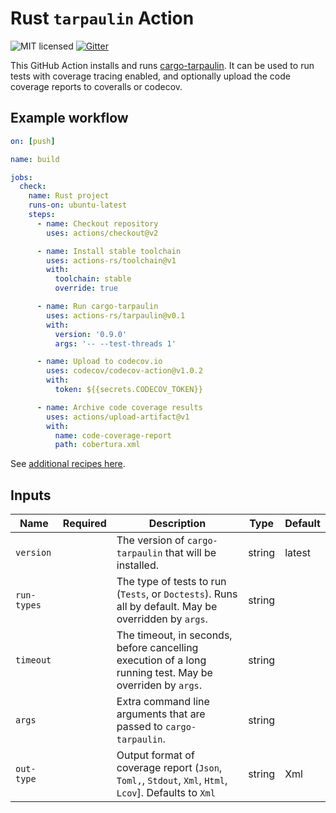 # Rust `tarpaulin` Action

![MIT licensed](https://img.shields.io/badge/license-MIT-blue.svg)
[![Gitter](https://badges.gitter.im/actions-rs/community.svg)](https://gitter.im/actions-rs/community)

This GitHub Action installs and runs [cargo-tarpaulin](https://github.com/xd009642/tarpaulin).
It can be used to run tests with coverage tracing enabled, and optionally upload the code coverage reports to coveralls or codecov.

## Example workflow

```yaml
on: [push]

name: build

jobs:
  check:
    name: Rust project
    runs-on: ubuntu-latest
    steps:
      - name: Checkout repository
        uses: actions/checkout@v2

      - name: Install stable toolchain
        uses: actions-rs/toolchain@v1
        with:
          toolchain: stable
          override: true

      - name: Run cargo-tarpaulin
        uses: actions-rs/tarpaulin@v0.1
        with:
          version: '0.9.0'
          args: '-- --test-threads 1'

      - name: Upload to codecov.io
        uses: codecov/codecov-action@v1.0.2
        with:
          token: ${{secrets.CODECOV_TOKEN}}

      - name: Archive code coverage results
        uses: actions/upload-artifact@v1
        with:
          name: code-coverage-report
          path: cobertura.xml
```

See [additional recipes here](https://github.com/actions-rs/meta).

## Inputs

| Name        | Required | Description                                                                                              | Type   | Default |
| ------------| :------: | ---------------------------------------------------------------------------------------------------------| ------ | --------|
| `version`   |          | The version of `cargo-tarpaulin` that will be installed.                                                 | string | latest  |
| `run-types` |          | The type of tests to run (`Tests`, or `Doctests`). Runs all by default. May be overridden by `args`.     | string |         |
| `timeout`   |          | The timeout, in seconds, before cancelling execution of a long running test. May be overriden by `args`. | string |         |
| `args`      |          | Extra command line arguments that are passed to `cargo-tarpaulin`.                                       | string |         |
| `out-type`  |          | Output format of coverage report (`Json`, `Toml,`, `Stdout`, `Xml`, `Html`, `Lcov`]. Defaults to `Xml`   | string | Xml     |
